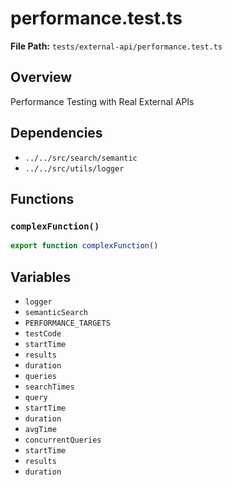 # performance.test.ts

**File Path:** `tests/external-api/performance.test.ts`

## Overview

Performance Testing with Real External APIs

## Dependencies

- `../../src/search/semantic`
- `../../src/utils/logger`

## Functions

### `complexFunction()`

```typescript
export function complexFunction()
```

## Variables

- `logger`
- `semanticSearch`
- `PERFORMANCE_TARGETS`
- `testCode`
- `startTime`
- `results`
- `duration`
- `queries`
- `searchTimes`
- `query`
- `startTime`
- `duration`
- `avgTime`
- `concurrentQueries`
- `startTime`
- `results`
- `duration`

